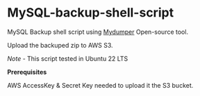 # MySQL-backup-shell-script

MySQL Backup shell script using [Mydumper](https://github.com/mydumper/mydumper) Open-source tool. 

Upload the backuped zip to AWS S3. 

_Note_ - This script tested in Ubuntu 22 LTS

**Prerequisites**

AWS AccessKey & Secret Key needed to upload it the S3 bucket.
